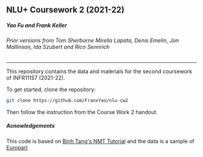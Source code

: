 NLU+ Coursework 2 (2021-22)
---
##### Yao Fu and Frank Keller

###### Prior versions from Tom Sherborne Mirella Lapata, Denis Emelin, Jon Mallinson, Ida Szubert and Rico Sennrich 

---
This repository contains the data and materials for the second coursework of INFR11157 (2021-22).

To get started, clone the repository:
```bash
git clone https://github.com/FranxYao/nlu-cw2
```

Then follow the instruction from the Course Work 2 handout.


##### Acnowledgements
This code is based on [Binh Tang's NMT Tutorial](https://github.com/tangbinh/machine-translation) and the data is a sample
of [Europarl](http://www.statmt.org/europarl/).


 
